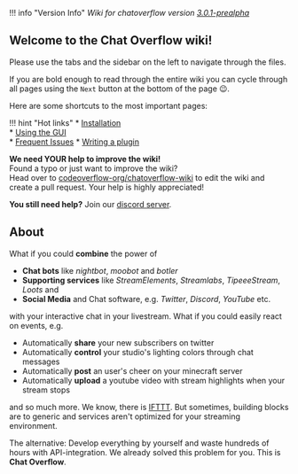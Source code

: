 !!! info "Version Info"
    _Wiki for chatoverflow version [3.0.1-prealpha](https://github.com/codeoverflow-org/chatoverflow/releases/tag/3.0.1-prealpha)_

## Welcome to the Chat Overflow wiki!
Please use the tabs and the sidebar on the left to navigate through the files.  

If you are bold enough to read through the entire wiki you can cycle through all pages using the `Next` button at the bottom of the page 😉.

Here are some shortcuts to the most important pages:

!!! hint "Hot links"
    * [Installation](/docs/usage/Installation.md)  
    * [Using the GUI](/docs/usage/Using-the-GUI.md)  
    * [Frequent Issues](/docs/usage/Frequent-Issues.md)
    * [Writing a plugin](/docs/development/Writing-a-plugin.md)  

**We need YOUR help to improve the wiki!**  
Found a typo or just want to improve the wiki?   
Head over to [codeoverflow-org/chatoverflow-wiki](https://github.com/codeoverflow-org/chatoverflow-wiki) to edit the wiki and create a pull request. Your help is highly appreciated!  

**You still need help?** Join our [discord server](https://discord.gg/sX2Gjbs).

## About
What if you could **combine** the power of

- **Chat bots** like *nightbot*, *moobot* and *botler*
- **Supporting services** like *StreamElements*, *Streamlabs*, *TipeeeStream*, *Loots* and
- **Social Media** and Chat software, e.g. *Twitter*, *Discord*, *YouTube* etc.

with your interactive chat in your livestream. What if you could easily react on events, e.g.

- Automatically **share** your new subscribers on twitter
- Automatically **control** your studio's lighting colors through chat messages
- Automatically **post** an user's cheer on your minecraft server
- Automatically **upload** a youtube video with stream highlights when your stream stops

and so much more. We know, there is [IFTTT](https://ifttt.com/). But sometimes, building blocks are to generic and services aren't optimized for your streaming environment.

The alternative: Develop everything by yourself and waste hundreds of hours with API-integration. We already solved this problem for you. This is **Chat Overflow**.